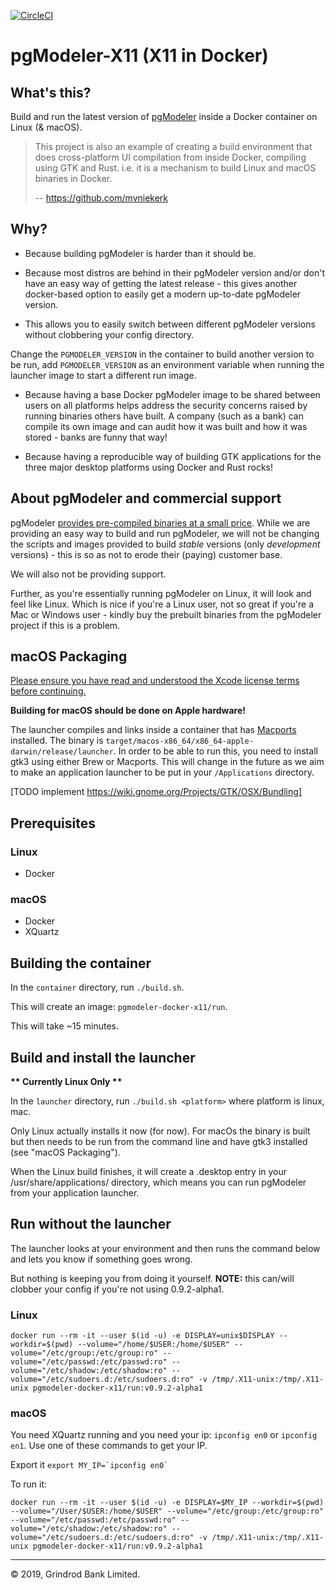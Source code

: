 [![CircleCI](https://circleci.com/gh/GrindrodBank/pgmodeler-x11.svg?style=svg)](https://circleci.com/gh/GrindrodBank/pgmodeler-x11)

# pgModeler-X11 (X11 in Docker)

## What's this?
Build and run the latest version of [pgModeler](https://pgmodeler.io/) inside a  Docker container on Linux (& macOS).


> This project is also an example of creating a build environment that does
> cross-platform UI compilation from inside Docker, compiling using GTK and
> Rust. i.e. it is a mechanism to build Linux and macOS binaries in Docker.
>  
> -- https://github.com/mvniekerk

## Why?

* Because building pgModeler is harder than it should be.

* Because most distros are behind in their pgModeler version and/or don't have an easy way of getting the latest release - this gives another docker-based option to easily get a modern up-to-date pgModeler version. 

* This allows you to easily switch between different pgModeler versions without clobbering your config directory. 
  
Change the `PGMODELER_VERSION` in the container to build another version to be run, add `PGMODELER_VERSION` as an environment variable when running the launcher image to start a different run image.

* Because having a base Docker pgModeler image to be shared between users on all platforms helps address the security concerns raised by running binaries others have built. A company (such as a bank) can compile its own image and can audit how it was built and how it was stored - banks are funny that way!

* Because having a reproducible way of building GTK applications for the three major desktop platforms using Docker and Rust rocks!

## About pgModeler and commercial support
pgModeler [provides pre-compiled binaries at a small price](https://pgmodeler.io/download?purchase=true).
While we are providing an easy way to build and run pgModeler, we will not be changing the scripts and images provided to build *stable* versions (only *development* versions) - this is so as not to erode their (paying) customer base.

We will also not be providing support. 

Further, as you're essentially running pgModeler on Linux, it will look and feel like Linux. Which is nice if you're a Linux user, not so great if you're a Mac or Windows user - kindly buy the prebuilt binaries from the pgModeler project if this is a problem.

## macOS Packaging
[ Please ensure you have read and understood the Xcode license terms before continuing.](https://www.apple.com/legal/sla/docs/xcode.pdf)

**Building for macOS should be done on Apple hardware!**

The launcher compiles and links inside a container that has [Macports](https://www.macports.org/) installed.  The binary is `target/macos-x86_64/x86_64-apple-darwin/release/launcher`.  In order to be able to run this, you need to install gtk3 using either Brew or Macports. This will change in the future as we aim to make an application launcher to be put in your `/Applications` directory. 

[TODO implement https://wiki.gnome.org/Projects/GTK/OSX/Bundling] 


## Prerequisites
### Linux
* Docker

### macOS
* Docker
* XQuartz

## Building the container

In the `container` directory, run `./build.sh`.

This will create an image: `pgmodeler-docker-x11/run`.

This will take ~15 minutes.

## Build and install the launcher
**\*\* Currently Linux Only \*\***

In the `launcher` directory, run `./build.sh <platform>` where platform is linux, mac.

Only Linux actually installs it now (for now). For macOs the binary is built but then needs to be run from the command line and have gtk3 installed (see "macOS Packaging").

When the Linux build finishes, it will create a .desktop entry in your /usr/share/applications/ directory, which means you can run pgModeler from your application launcher.

## Run without the launcher
The launcher looks at your environment and then runs the command below and lets you know if something goes wrong. 

But nothing is keeping you from doing it yourself.
**NOTE:**  this can/will clobber your config if you're not using 0.9.2-alpha1.
### Linux
`docker run --rm -it --user $(id -u) -e DISPLAY=unix$DISPLAY --workdir=$(pwd) --volume="/home/$USER:/home/$USER" --volume="/etc/group:/etc/group:ro" --volume="/etc/passwd:/etc/passwd:ro" --volume="/etc/shadow:/etc/shadow:ro" --volume="/etc/sudoers.d:/etc/sudoers.d:ro" -v /tmp/.X11-unix:/tmp/.X11-unix pgmodeler-docker-x11/run:v0.9.2-alpha1`

### macOS
You need XQuartz running and you need your ip: `ipconfig en0` or `ipconfig en1`. Use one of these commands to get your IP.

Export it ```export MY_IP=`ipconfig en0` ```

To run it:

`docker run --rm -it --user $(id -u) -e DISPLAY=$MY_IP --workdir=$(pwd) --volume="/User/$USER:/home/$USER" --volume="/etc/group:/etc/group:ro" --volume="/etc/passwd:/etc/passwd:ro" --volume="/etc/shadow:/etc/shadow:ro" --volume="/etc/sudoers.d:/etc/sudoers.d:ro" -v /tmp/.X11-unix:/tmp/.X11-unix pgmodeler-docker-x11/run:v0.9.2-alpha1`

---
&copy; 2019, Grindrod Bank Limited.
